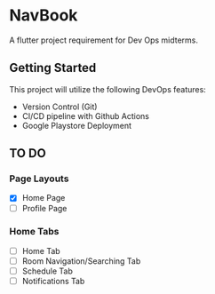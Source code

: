 # NavBook

A flutter project requirement for Dev Ops midterms.

## Getting Started

This project will utilize the following DevOps features:
- Version Control (Git)
- CI/CD pipeline with Github Actions
- Google Playstore Deployment

## TO DO

### Page Layouts
- [x] Home Page
- [ ] Profile Page

### Home Tabs
- [ ] Home Tab
- [ ] Room Navigation/Searching Tab
- [ ] Schedule Tab
- [ ] Notifications Tab
